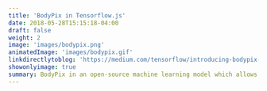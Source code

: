 ```yaml
---
title: 'BodyPix in Tensorflow.js'
date: 2018-05-28T15:15:18-04:00
draft: false
weight: 2
image: 'images/bodypix.png'
animatedImage: 'images/bodypix.gif'
linkdirectlytoblog: 'https://medium.com/tensorflow/introducing-bodypix-real-time-person-segmentation-in-the-browser-with-tensorflow-js-f1948126c2a0'
showonlyimage: true
summary: BodyPix in an open-source machine learning model which allows for person and body-part segmentation. In collaboration with researchers at Google I open-sourced a Tensorflow.js version of the model.
---
```

